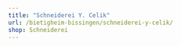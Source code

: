 ```yaml
---
title: "Schneiderei Y. Celik"
url: /bietigheim-bissingen/schneiderei-y-celik/
shop: Schneiderei
---
```

